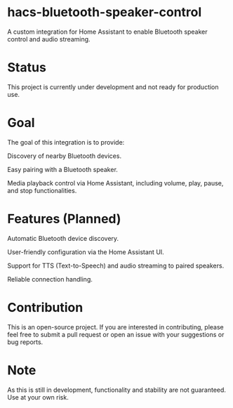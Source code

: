 # hacs-bluetooth-speaker-control

A custom integration for Home Assistant to enable Bluetooth speaker control and audio streaming.

# Status

This project is currently under development and not ready for production use.

# Goal

The goal of this integration is to provide:

Discovery of nearby Bluetooth devices.

Easy pairing with a Bluetooth speaker.

Media playback control via Home Assistant, including volume, play, pause, and stop functionalities.

# Features (Planned)

Automatic Bluetooth device discovery.

User-friendly configuration via the Home Assistant UI.

Support for TTS (Text-to-Speech) and audio streaming to paired speakers.

Reliable connection handling.

# Contribution

This is an open-source project. If you are interested in contributing, please feel free to submit a pull request or open an issue with your suggestions or bug reports.

# Note

As this is still in development, functionality and stability are not guaranteed. Use at your own risk.

